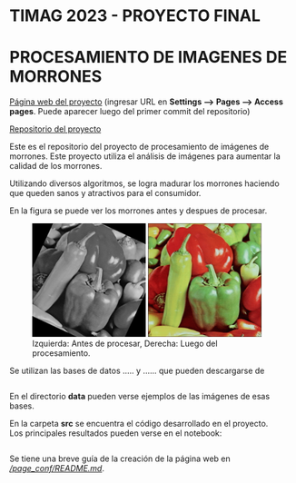 # TIMAG 2023 - PROYECTO FINAL  
# PROCESAMIENTO DE IMAGENES DE MORRONES

[Página web del proyecto](https://pages.gitlab.io/plain-html) (ingresar URL en **Settings --> Pages --> Access pages**. Puede aparecer luego del primer commit del repositorio) 

[Repositorio del proyecto](https://pages.gitlab.io/plain-html) 


Este es el repositorio del proyecto de procesamiento de imágenes de morrones.
Este proyecto utiliza el análisis de imágenes para aumentar la calidad de los morrones. 

Utilizando diversos algoritmos, se logra madurar los morrones haciendo que queden sanos y atractivos para el consumidor. 

En la figura se puede ver los morrones  antes y despues de procesar.

<figure>
  <img src="data/images/peppers_rotada.png" width="200">
  <img src="data/images/peppers.png" width="200">
  <figcaption>
  Izquierda: Antes de procesar, Derecha: Luego del procesamiento.
  </figcaption>
</figure>

Se utilizan las bases de datos ..... y ...... que pueden descargarse de 

```

```

En el directorio **data** pueden verse ejemplos de las imágenes de esas bases.

En la carpeta **src** se encuentra el código desarrollado en el proyecto.  
Los principales resultados pueden verse en el notebook:

```
```
Se tiene una breve guía de la creación de la página web en [_/page_conf/README.md_](./page_conf/README.md).